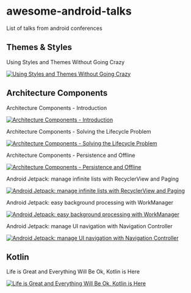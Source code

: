 # awesome-android-talks
List of talks from android conferences  

## Themes & Styles  

Using Styles and Themes Without Going Crazy  

[![Using Styles and Themes Without Going Crazy](https://i.ytimg.com/an_webp/Jr8hJdVGHAk/mqdefault_6s.webp?du=3000&sqp=CNSvgNkF&rs=AOn4CLDOwKDBtfVKLUfm3wNsznbsVN9FDA)](https://www.youtube.com/watch?v=Jr8hJdVGHAk&t=0s)

## Architecture Components  

Architecture Components - Introduction  

[![Architecture Components - Introduction](https://i.ytimg.com/vi/FrteWKKVyzI/hqdefault.jpg?sqp=-oaymwEZCPYBEIoBSFXyq4qpAwsIARUAAIhCGAFwAQ==&rs=AOn4CLD5KsjRv6Ua4XedYlZpsBSKMtLngw)](https://www.youtube.com/watch?v=FrteWKKVyzI&index=14&list=PLOU2XLYxmsIKC8eODk_RNCWv3fBcLvMMy&t=0s)  

Architecture Components - Solving the Lifecycle Problem  

[![Architecture Components - Solving the Lifecycle Problem](https://i.ytimg.com/vi/bEKNi1JOrNs/hqdefault.jpg?sqp=-oaymwEZCPYBEIoBSFXyq4qpAwsIARUAAIhCGAFwAQ==&rs=AOn4CLDyApftbwAjMqJQZ9NTOSLZevayhw)](https://www.youtube.com/watch?v=bEKNi1JOrNs&index=35&list=PLOU2XLYxmsIKC8eODk_RNCWv3fBcLvMMy&t=0s)  

Architecture Components - Persistence and Offline  

[![Architecture Components - Persistence and Offline](https://i.ytimg.com/vi/MfHsPGQ6bgE/hqdefault.jpg?sqp=-oaymwEZCPYBEIoBSFXyq4qpAwsIARUAAIhCGAFwAQ==&rs=AOn4CLAGuuUUep3kZFIgAANUKuL96P9Gkw)](https://www.youtube.com/watch?v=MfHsPGQ6bgE&index=58&list=PLOU2XLYxmsIKC8eODk_RNCWv3fBcLvMMy&t=0s)  

Android Jetpack: manage infinite lists with RecyclerView and Paging  

[![Android Jetpack: manage infinite lists with RecyclerView and Paging](https://i.ytimg.com/vi/BE5bsyGGLf4/hqdefault.jpg?sqp=-oaymwEZCPYBEIoBSFXyq4qpAwsIARUAAIhCGAFwAQ==&rs=AOn4CLBI8Q_inqUTFHI9bHPF1BdnNQf75g)](https://www.youtube.com/watch?v=BE5bsyGGLf4&list=PLOU2XLYxmsIInFRc3M44HUTQc3b_YJ4-Y&index=139&t=0s)  

Android Jetpack: easy background processing with WorkManager  

[![Android Jetpack: easy background processing with WorkManager](https://i.ytimg.com/vi/IrKoBFLwTN0/hqdefault.jpg?sqp=-oaymwEZCPYBEIoBSFXyq4qpAwsIARUAAIhCGAFwAQ==&rs=AOn4CLDIV2-jObDSyDGFpxLX5XC2fSBG9g)](https://www.youtube.com/watch?v=IrKoBFLwTN0&t=0s&list=PLOU2XLYxmsIInFRc3M44HUTQc3b_YJ4-Y&index=87)  

Android Jetpack: manage UI navigation with Navigation Controller  

[![Android Jetpack: manage UI navigation with Navigation Controller](https://i.ytimg.com/vi/8GCXtCjtg40/hqdefault.jpg?sqp=-oaymwEZCPYBEIoBSFXyq4qpAwsIARUAAIhCGAFwAQ==&rs=AOn4CLB0OLYDRL3CJq864sD6s18_4QoUlQ)](https://www.youtube.com/watch?v=8GCXtCjtg40&index=109&list=PLOU2XLYxmsIInFRc3M44HUTQc3b_YJ4-Y&t=0s)

## Kotlin  

Life is Great and Everything Will Be Ok, Kotlin is Here  

[![Life is Great and Everything Will Be Ok, Kotlin is Here](https://i.ytimg.com/vi/fPzxfeDJDzY/hqdefault.jpg?sqp=-oaymwEZCPYBEIoBSFXyq4qpAwsIARUAAIhCGAFwAQ==&rs=AOn4CLDOSsK3rRMd4vCx6X_ufLYcUq1FsA)](https://www.youtube.com/watch?v=fPzxfeDJDzY&index=13&list=PLOU2XLYxmsIKC8eODk_RNCWv3fBcLvMMy&t=0s)  
